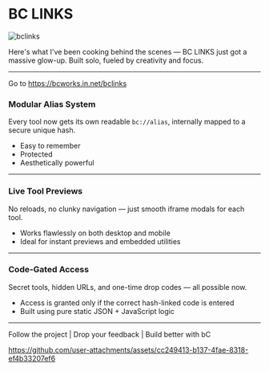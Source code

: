 # BC LINKS

![bclinks](https://github.com/user-attachments/assets/abd8e0a0-3ce2-45d6-bada-103352bfadb4)



Here's what I've been cooking behind the scenes — BC LINKS just got a massive glow-up. Built solo, fueled by creativity and focus.

---
Go to https://bcworks.in.net/bclinks

### Modular Alias System  
Every tool now gets its own readable `bc://alias`, internally mapped to a secure unique hash.  
- Easy to remember  
- Protected  
- Aesthetically powerful  

---

### Live Tool Previews  
No reloads, no clunky navigation — just smooth iframe modals for each tool.  
- Works flawlessly on both desktop and mobile  
- Ideal for instant previews and embedded utilities  

---

### Code-Gated Access  
Secret tools, hidden URLs, and one-time drop codes — all possible now.  
- Access is granted only if the correct hash-linked code is entered  
- Built using pure static JSON + JavaScript logic  



---

Follow the project | Drop your feedback | Build better with bC


https://github.com/user-attachments/assets/cc249413-b137-4fae-8318-ef4b33207ef6

